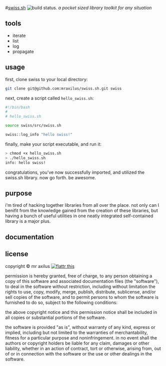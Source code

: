 #[swiss.sh][1] ![build status.][2]
*a pocket sized library toolkit for any situation*

## tools
* iterate
* list
* log
* propagate

## usage
first, clone swiss to your local directory:
```sh
git clone git@github.com:mraxilus/swiss.sh.git swiss
```

next, create a script called `hello_swiss.sh`:
```sh
#!/bin/bash
#
# hello_swiss.sh

source swiss/src/swiss.sh

swiss::log_info "hello swiss!"
```

finally, make your script executable, and run it:
```sh
> chmod +x hello_swiss.sh
> ./hello_swiss.sh
info: hello swiss!
```
congratulations, you've now successfully imported, and utilized the swiss.sh
library. now go forth. be awesome.

## purpose
i'm tired of hacking together libraries from all over the place. not only can
I benifit from the knowledge gained from the creation of these libraries, but
having a bunch of useful utilities in one neatly integrated self-contained
library is a major plus.

## documentation

## license
copyright © mr axilus [![flattr this][3]][4]

permission is hereby granted, free of charge, to any person obtaining a copy of
this software and associated documentation files (the "software"), to deal in
the software without restriction, including without limitation the rights to
use, copy, modify, merge, publish, distribute, sublicense, and/or sell copies of
the software, and to permit persons to whom the software is furnished to do so,
subject to the following conditions:

the above copyright notice and this permission notice shall be included in all
copies or substantial portions of the software.

the software is provided "as is", without warranty of any kind, express or
implied, including but not limited to the warranties of merchantability, fitness
for a particular purpose and noninfringement. in no event shall the authors or
copyright holders be liable for any claim, damages or other liability, whether
in an action of contract, tort or otherwise, arising from, out of or in
connection with the software or the use or other dealings in the software.

[1]: mraxil.us "swiss.sh"
[2]: https://secure.travis-ci.org/mraxilus/swiss.sh.png?branch=master
[3]: http://api.flattr.com/button/flattr-badge-large.png
[4]: https://flattr.com/profile/mraxilus
